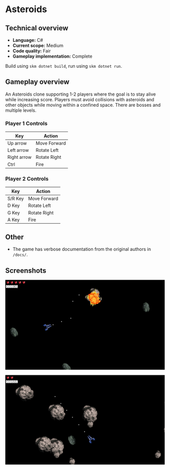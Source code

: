 # Asteroids

## Technical overview

- **Language:** C#
- **Current scope:** Medium
- **Code quality:** Fair
- **Gameplay implementation:** Complete

Build using `skm dotnet build`, run using `skm dotnet run`.

## Gameplay overview

An Asteroids clone supporting 1-2 players where the goal is to stay alive while increasing score. Players must avoid collisions with asteroids and other objects while moving within a confined space. There are bosses and multiple levels.

### Player 1 Controls

| Key          | Action        |
|--------------|---------------|
| Up arrow     | Move Forward  |
| Left arrow   | Rotate Left   |
| Right arrow  | Rotate Right  |
| Ctrl         | Fire          |

### Player 2 Controls

| Key          | Action        |
|--------------|---------------|
| S/R Key      | Move Forward  |
| D Key        | Rotate Left   |
| G Key        | Rotate Right  |
| A Key        | Fire          |

## Other

- The game has verbose documentation from the original authors in `/docs/`.

## Screenshots

![](/docs/screenshot-01.png)

![](/docs/screenshot-02.png)